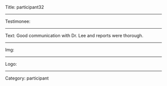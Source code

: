 Title: participant32

----

Testimonee:

----

Text: Good communication with Dr. Lee and reports were thorough.

----

Img:

----

Logo:

----

Category: participant

